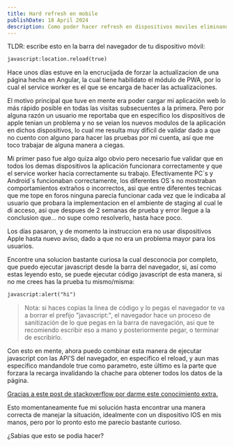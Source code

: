 ```yaml
---
title: Hard refresh en mobile
publishDate: 18 April 2024
description: Como poder hacer refresh en dispositivos moviles eliminando la chache.
---
```


TLDR: escribe esto en la barra del navegador de tu dispositivo móvil:
```html
javascript:location.reload(true)
```

Hace unos días estuve en la encrucijada de forzar la actualizacion de una página hecha en Angular, la cual tiene habilidato el módulo de PWA, por lo cual el service worker es el que se encarga de hacer las actualizaciones.

El motivo principal que tuve en mente era poder cargar mi aplicación web lo más rápido posible en todas las visitas subsecuentes a la primera. Pero por alguna razón un usuario me reportaba que en especifico los dispositivos de apple tenian un problema y no se veian los nuevos modulos de la aplicación en dichos dispositivos, lo cual me resulta muy dificil de validar dado a que no cuento con alguno para hacer las pruebas por mi cuenta, así que me toco trabajar de alguna manera a ciegas.

Mi primer paso fue algo quiza algo obvio pero necesario fue validar que en todos los demas dispositivos la aplicación funcionara correctamente y que el service worker hacia correctamente su trabajo. Efectivamente PC´s y Android´s funcionaban correctamente, los diferentes OS´s no mostraban comportamientos extraños o incorrectos, asi que entre diferentes tecnicas que me tope en foros ninguna parecia funcionar cada vez que le indicaba al usuario que probara la implementacion en el ambiente de staging al cual le di acceso,  asi que despues de 2 semanas de prueba y error llegue a la conclusion que... no supe como resolverlo, hasta hace poco.

Los días pasaron, y de momento la instruccion era no usar dispositivos Apple hasta nuevo aviso, dado a que no era un problema mayor para los usuarios.

Encontre una solucion bastante curiosa la cual desconocia por completo, que puedo ejecutar javascript desde la barra del navegador, si, así como estas leyendo esto, se puede ejecutar código javascript de esta manera, si no me crees has la prueba tu mismo/misma:

```html
javascript:alert("hi")
```
> Nota: si haces copias la linea de código y lo pegas el navegador te va a borrar el prefijo "javascript:", el navegador hace un proceso de sanitización de lo que pegas en la barra de navegación, asi que te recomiendo escribir eso a mano y posteriormente pegar, o terminar de escribirlo.

Con esto en mente, ahora puedo combinar esta manera de ejecutar javascript con las API'S del navegador, en especifico el reload, y aun mas especifico mandandole true como parametro, este último es la parte que forzara la recarga invalidando la chache para obtener todos los datos de la página.

[Gracias a este post de stackoverflow por darme este conocimiento extra.](https://stackoverflow.com/questions/18571213/how-can-i-force-a-hard-reload-in-chrome-for-android)

Esto momentaneamente fue mi solución hasta encontrar una manera correcta de manejar la situación, idealmente con un dispositivo IOS en mis manos, pero por lo pronto esto me parecio bastante curioso.

¿Sabias que esto se podia hacer?